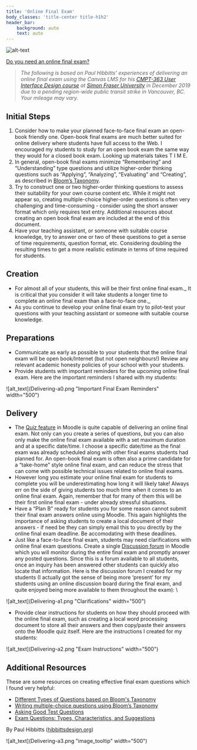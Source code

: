 ```yaml
---
title: 'Online Final Exam'
body_classes: 'title-center title-h1h2'
header_bar:
    background: auto
    text: auto
---
```


![alt-text](flowchart-white-bg.png "Assessment Flowchart")

[Do you need an online final exam?](https://etcjournal.com/2020/03/18/essays-or-projects-instead-of-proctored-exams-a-covid-19-response/)

> _The following is based on Paul Hibbitts' experiences of delivering an online final exam using the Canvas LMS for his [CMPT-363 User Interface Design course](https://canvas.sfu.ca/courses/47119) at [Simon Fraser University](https://www.sfu.ca/) in December 2019 due to a pending region-wide public transit strike in Vancouver, BC. Your mileage may vary._

## Initial Steps

1. Consider how to make your planned face-to-face final exam an open-book friendly one. Open-book final exams are much better suited for online delivery where students have full access to the Web. I encouraged my students to study for an open book exam the same way they would for a closed book exam. Looking up materials takes T I M E.
2. In general, open-book final exams minimize “Remembering” and “Understanding” type questions and utilize higher-order thinking questions such as  “Applying”, “Analyzing”,  “Evaluating” and “Creating”, as described in [Bloom’s Taxonomy](https://en.wikipedia.org/wiki/Bloom%27s_taxonomy).
3. Try to construct one or two higher-order thinking questions to assess their suitability for your own course content etc. While it might not appear so, creating multiple-choice higher-order questions is often very challenging and time-consuming - consider using the short answer format which only requires text entry. Additional resources about creating an open book final exam are included at the end of this document.
4. Have your teaching assistant, or someone with suitable course knowledge, try to answer one or two of these questions to get a sense of time requirements, question format, etc. Considering doubling the resulting times to get a more realistic estimate in terms of time required for students.

## Creation

*   For almost all of your students, this will be their first online final exam._ It is critical that you consider it will take students a longer time to complete an online final exam than a face-to-face one._
*   As you continue to develop your online final exam try to pilot-test your questions with your teaching assistant or someone with suitable course knowledge.

## Preparations

*   Communicate as early as possible to your students that the online final exam will be open book/Internet (but not open neighbours!) Review any relevant academic honesty policies of your school with your students.
*   Provide students with important reminders for the upcoming online final exam. Here are the important reminders I shared with my students:

![alt_text](Delivering-a0.png "Important Final Exam Reminders" width="500")

## Delivery

*   The [Quiz feature](https://create.twu.ca/help/moodle/faculty/quizzes/creating-a-quiz) in Moodle is quite capable of delivering an online final exam. Not only can you create a series of questions, but you can also only make the online final exam available with a set maximum duration and at a specific date/time. I choose a specific date/time as the final exam was already scheduled along with other final exams students had planned for. An open-book final exam is often also a prime candidate for a “take-home” style online final exam, and can reduce the stress that can come with possible technical issues related to online final exams.
*   However long you estimate your online final exam for students to complete you will be underestimating how long it will likely take! Always err on the side of giving students too much time when it comes to an online final exam. Again, remember that for many of them this will be their first online final exam - under already stressful situations.
*   Have a “Plan B” ready for students you for some reason cannot submit their final exam answers online using Moodle. This again highlights the importance of asking students to create a local document of their answers - if need be they can simply email this to you directly by the online final exam deadline. Be accomodating with these deadlines.
*   Just like a face-to-face final exam, students may need clarifications with online final exam questions. Create a single [Discussion forum](https://create.twu.ca/help/moodle/faculty/activity-or-resource/creating-a-forum) in Moodle which you will monitor during the entire final exam and promptly answer any posted questions. Since this is a forum available to all students, once an inquiry has been answered other students can quickly also locate that information. Here is the discussion forum I created for my students (I actually got the sense of being more ‘present’ for my students using an online discussion board during the final exam, and quite enjoyed being more available to them throughout the exam): \

![alt_text](Delivering-a1.png "Clarifications" width="500")

*   Provide clear instructions for students on how they should proceed with the online final exam, such as creating a local word processing document to store all their answers and then copy/paste their answers onto the Moodle quiz itself. Here are the instructions I created for my students:

![alt_text](Delivering-a2.png "Exam Instructions" width="500")

## Additional Resources

These are some resources on creating effective final exam questions which I found very helpful:

*   [Different Types of Questions based on Bloom's Taxonomy](http://faculty.academyart.edu/faculty/teaching-topics/teaching-curriculum/enhancing-teacher-student-interaction/different-types-questions-blooms-taxonomy.htmla/?p=686)
*   [Writing multiple-choice questions using Bloom’s Taxonomy](http://gradehub.com/blog/using-multiple-choice-questions-using-blooms-taxonomy)
*   [Asking Good Test Questions](http://teaching.cornell.edu/teaching-resources/assessment-evaluation/asking-good-test-questions)
*   [Exam Questions: Types, Characteristics, and Suggestions](http://uwaterloo.ca/centre-for-teaching-excellence/teaching-resources/teaching-tips/developing-assignments/exams/questions-types-characteristics-suggestions)

By Paul Hibbitts ([hibbittsdesign.org](http://hibbittsdesign.org/))

![alt_text](Delivering-a3.png "image_tooltip" width="500")

